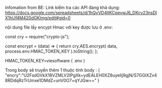 Infomation from BE:
Link kiểm tra các API đang khả dụng:
https://docs.google.com/spreadsheets/d/1hQyVD4IIKCpevwJ6_DKcy23nsDlX1hUf4M420dGKlmg/edit#gid=0


nội dung file lấy encypt Hmac với key được lưu ở .env:

const cry = require("crypto-js");

const encrypt = (data) => {
  return cry.AES.encrypt(
    data,
    process.env.HMAC_TOKEN_KEY
  ).toString();
};

HMAC_TOKEN_KEY=viesoftware ( .env )

Trong body sẽ truyền thêm 1 thuộc tính 
body : {
    "encry":"U2FsdGVkX18VZMLV2IPgXk+ydEALEH0XZ8uyelij9gjN/S7GGlXZv48RDdqRzTrUmxe1OMdZ+unV0O7+qYJGw=="
}

<!-- ssh root@119.82.130.212
upak7zDrAzmwbb6
rm -r /var/www/express/build -->
